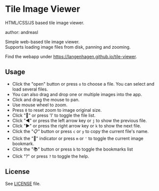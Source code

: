# Tile Image Viewer
HTML/CSS/JS based tile image viewer.

author: andreasl

Simple web-based tile image viewer.  
Supports loading image files from disk, panning and zooming.

Find the webapp under https://langenhagen.github.io/tile-viewer.


## Usage
- Click the "open" button or press `o` to choose a file. You can select and load several files.
- You can also drag and drop one or multiple images into the app.
- Click and drag the mouse to pan.
- Use mouse wheel to zoom.
- Press `0` to reset zoom to image original size.
- Click "📄" or press 'l' to toggle the file list.
- Click "◄" or press the left arrow key or `j` to show the previous file.
- Click "►" or press the right arrow key or `k` to show the next file.
- Click the "📋" button or press `c` or `y` to copy the current file's name.
- Click the "🔖" indicator or press `m` or `'` to toggle the current image bookmark.
- Click the "📚" button or press `b` to toggle the bookmarks list
- Click "?" or press `?` to toggle the help.

## License
See [LICENSE](LICENSE) file.
